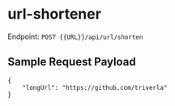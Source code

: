 # url-shortener

Endpoint: `` POST {{URL}}/api/url/shorten ``

## Sample Request Payload
``` 
{
    "longUrl": "https://github.com/triverla"
} 
```

